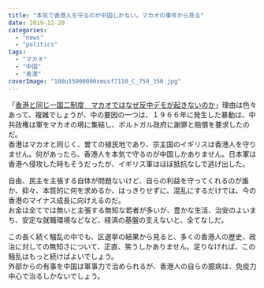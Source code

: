 ```yaml
---
title: "本気で香港人を守るのが中国しかない。マカオの事件から見る"
date: 2019-12-20
categories: 
  - "news"
  - "politics"
tags: 
  - "マカオ"
  - "中国"
  - "香港"
coverImage: "100u15000000xmusf7110_C_750_350.jpg"
---
```


「[香港と同じ一国二制度　マカオではなぜ反中デモが起きないのか](https://www.sankei.com/world/news/191219/wor1912190031-n1.html)」理由は色々あって、複雑でしょうが、中の要因の一つは、１９６６年に発生した暴動は、中共政権は軍をマカオの境に集結し、ポルトガル政府に謝罪と賠償を要求したのだ。  
香港はマカオと同じく、曽ての植民地であり、宗主国のイギリスは香港人を守りません。何があったら、香港人を本気で守るのが中国しかありません。日本軍は香港へ侵攻した時もそうだったが、イギリス軍はほぼ抵抗なしで逃げ出した。

自由、民主を主張する自体が問題ないけど、自らの利益を守ってくれるのが誰か、抑々、本質的に何を求めるか、はっきりせずに、混乱にするだけでは、今の香港のマイナス成長に向けえるのだ。  
お金は全てでは無いと主張する無知な若者が多いが、豊かな生活、治安のよいまち、安定な就職環境などなど、経済の基盤の支えないと、全てなしだ。

この長く続く騒乱の中でも、区選挙の結果から見ると、多くの香港人の歴史、政治に対しての無知さについて、正直、笑うしかありません。足りなければ、この騒乱はもっと続けばよいでしょう。  
外部からの有事を中国は軍事力で治められるが、香港人の自らの臆病は、免疫力中心で治るしかないでしょう。

